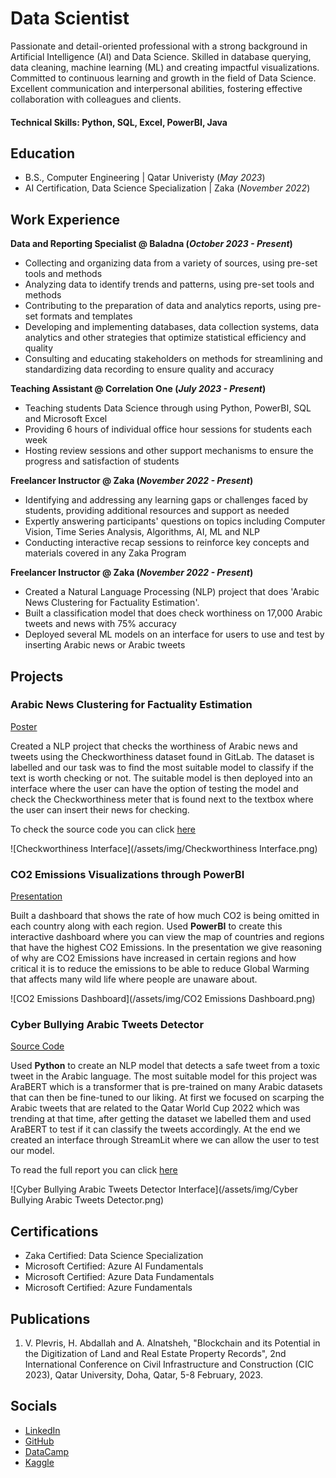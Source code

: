# Data Scientist
Passionate and detail-oriented professional with a strong background in Artificial Intelligence (AI) and Data Science. Skilled in database querying, data cleaning, machine learning (ML) and creating impactful visualizations. Committed to continuous learning and growth in the field of Data Science. Excellent communication and interpersonal abilities, fostering effective collaboration with colleagues and clients.

#### Technical Skills: Python, SQL, Excel, PowerBI, Java

## Education		        		
- B.S., Computer Engineering | Qatar Univeristy (_May 2023_)
- AI Certification, Data Science Specialization | Zaka (_November 2022_)

## Work Experience
**Data and Reporting Specialist @ Baladna (_October 2023 - Present_)**
- Collecting and organizing data from a variety of sources, using pre-set tools and methods
- Analyzing data to identify trends and patterns, using pre-set tools and methods
- Contributing to the preparation of data and analytics reports, using pre-set formats and templates
- Developing and implementing databases, data collection systems, data analytics and other strategies that optimize statistical efficiency and quality
- Consulting and educating stakeholders on methods for streamlining and standardizing data recording to ensure quality and accuracy

**Teaching Assistant @ Correlation One (_July 2023 - Present_)**
- Teaching students Data Science through using Python, PowerBI, SQL and Microsoft Excel
- Providing 6 hours of individual office hour sessions for students each week
- Hosting review sessions and other support mechanisms to ensure the progress and satisfaction of students

**Freelancer Instructor @ Zaka (_November 2022 - Present_)**
- Identifying and addressing any learning gaps or challenges faced by students, providing additional resources and support as needed
- Expertly answering participants' questions on topics including Computer Vision, Time Series Analysis, Algorithms, AI, ML and NLP
- Conducting interactive recap sessions to reinforce key concepts and materials covered in any Zaka Program

**Freelancer Instructor @ Zaka (_November 2022 - Present_)**
- Created a Natural Language Processing (NLP) project that does 'Arabic News Clustering for Factuality Estimation'.
- Built a classification model that does check worthiness on 17,000 Arabic tweets and news with 75% accuracy
- Deployed several ML models on an interface for users to use and test by inserting Arabic news or Arabic tweets

## Projects
### Arabic News Clustering for Factuality Estimation​
[Poster](https://1drv.ms/p/s!AjP1Qj8WbN9GlxwLn-3bxiGwylyj?e=0cab5u)

Created a NLP project that checks the worthiness of Arabic news and tweets using the Checkworthiness dataset found in GitLab. The dataset is labelled and our task was to find the most suitable model to classify if the text is worth checking or not. The suitable model is then deployed into an interface where the user can have the option of testing the model and check the Checkworthiness meter that is found next to the textbox where the user can insert their news for checking.

To check the source code you can click [here](https://colab.research.google.com/drive/1f4IXa8zyJDK5DoArGtly9HkWuzS4wIV_?usp=sharing)

![Checkworthiness Interface](/assets/img/Checkworthiness Interface.png)

### CO2 Emissions Visualizations through PowerBI
[Presentation](https://docs.google.com/presentation/d/1SFvz2RMeI2BsqXjN9BdY4GLgEJ9iswwl/edit?usp=drive_link&ouid=107487010576341814592&rtpof=true&sd=true)

Built a dashboard that shows the rate of how much CO2 is being omitted in each country along with each region. Used **PowerBI** to create this interactive dashboard where you can view the map of countries and regions that have the highest CO2 Emissions. In the presentation we give reasoning of why are CO2 Emissions have increased in certain regions and how critical it is to reduce the emissions to be able to reduce Global Warming that affects many wild life where people are unaware about.

![CO2 Emissions Dashboard](/assets/img/CO2 Emissions Dashboard.png)

### Cyber Bullying Arabic Tweets Detector
[Source Code](https://colab.research.google.com/drive/1iMMVWkHd0Cd_XZqDOFMt8oH2qYvhIy4m?usp=sharing)

Used **Python** to create an NLP model that detects a safe tweet from a toxic tweet in the Arabic language. The most suitable model for this project was AraBERT which is a transformer that is pre-trained on many Arabic datasets that can then be fine-tuned to our liking. At first we focused on scarping the Arabic tweets that are related to the Qatar World Cup 2022 which was trending at that time, after getting the dataset we labelled them and used AraBERT to test if it can classify the tweets accordingly. At the end we created an interface through StreamLit where we can allow the user to test our model.

To read the full report you can click [here](https://drive.google.com/file/d/1tLgcNupontVUEFGtP9lxD3cqPZz5gOCA/view)

![Cyber Bullying Arabic Tweets Detector Interface](/assets/img/Cyber Bullying Arabic Tweets Detector.png)

## Certifications
- Zaka Certified: Data Science Specialization
- Microsoft Certified: Azure AI Fundamentals
- Microsoft Certified: Azure Data Fundamentals
- Microsoft Certified: Azure Fundamentals

## Publications
1. V. Plevris, H. Abdallah and A. Alnatsheh, "Blockchain and its Potential in the Digitization of Land and Real Estate Property Records", 2nd International Conference on Civil Infrastructure and Construction (CIC 2023), Qatar University, Doha, Qatar, 5-8 February, 2023.

## Socials
- [LinkedIn](https://www.linkedin.com/in/azzamalnatsheh/)
- [GitHub](https://github.com/AzzamAlnatsheh)
- [DataCamp](https://www.datacamp.com/portfolio/AzzamAlnatsheh)
- [Kaggle](https://www.kaggle.com/azzamalnatsheh)
